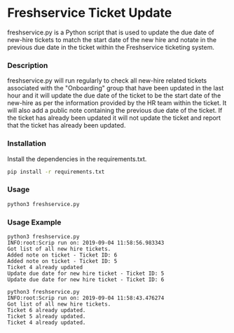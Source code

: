 # Freshservice Ticket Update

freshservice.py is a Python script that is used to update the due date of new-hire tickets to match the start date of the new hire and notate in the previous due date in the ticket within the Freshservice ticketing system.

### Description

freshservice.py will run regularly to check all new-hire related tickets associated with the "Onboarding" group that have been updated in the last hour and it will update the due date of the ticket to be the start date of the new-hire as per the information provided by the HR team within the ticket. It will also add a public note containing the previous due date of the ticket. If the ticket has already been updated it will not update the ticket and report that the ticket has already been updated.

### Installation

Install the dependencies in the requirements.txt.

```bash
pip install -r requirements.txt
```

### Usage

```python
python3 freshservice.py
```

### Usage Example

```
python3 freshservice.py
INFO:root:Scrip run on: 2019-09-04 11:58:56.983343
Got list of all new hire tickets.
Added note on ticket - Ticket ID: 6
Added note on ticket - Ticket ID: 5
Ticket 4 already updated
Update due date for new hire ticket - Ticket ID: 5
Update due date for new hire ticket - Ticket ID: 6

python3 freshservice.py
INFO:root:Scrip run on: 2019-09-04 11:58:43.476274
Got list of all new hire tickets.
Ticket 6 already updated.
Ticket 5 already updated.
Ticket 4 already updated.
```
